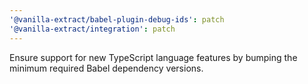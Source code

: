 ```yaml
---
'@vanilla-extract/babel-plugin-debug-ids': patch
'@vanilla-extract/integration': patch
---
```


Ensure support for new TypeScript language features by bumping the minimum required Babel dependency versions.
